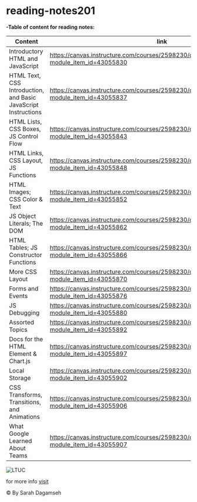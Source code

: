 # reading-notes201

**-Table of content for reading notes:**


|              Content                                            |           link                                                                                       |
|-----------------------------------------------------------------|------------------------------------------------------------------------------------------------------|
| Introductory HTML and JavaScript                                | https://canvas.instructure.com/courses/2598230/discussion_topics/10799082?module_item_id=43055830    |
| HTML Text, CSS Introduction, and Basic JavaScript Instructions  | https://canvas.instructure.com/courses/2598230/discussion_topics/10799069?module_item_id=43055837    |
| HTML Lists, CSS Boxes, JS Control Flow                          | https://canvas.instructure.com/courses/2598230/discussion_topics/10799070?module_item_id=43055843    |
| HTML Links, CSS Layout, JS Functions                            | https://canvas.instructure.com/courses/2598230/discussion_topics/10799071?module_item_id=43055848    |
| HTML Images; CSS Color & Text                                   | https://canvas.instructure.com/courses/2598230/discussion_topics/10799072?module_item_id=43055852    |
| JS Object Literals; The DOM                                     | https://canvas.instructure.com/courses/2598230/discussion_topics/10799073?module_item_id=43055862    |
| HTML Tables; JS Constructor Functions                           | https://canvas.instructure.com/courses/2598230/discussion_topics/10799074?module_item_id=43055866    |
| More CSS Layout                                                 | https://canvas.instructure.com/courses/2598230/discussion_topics/10799076?module_item_id=43055870    |
| Forms and Events                                                | https://canvas.instructure.com/courses/2598230/discussion_topics/10799075?module_item_id=43055876    |      
| JS Debugging                                                    | https://canvas.instructure.com/courses/2598230/discussion_topics/10799077?module_item_id=43055880    |
| Assorted Topics                                                 | https://canvas.instructure.com/courses/2598230/discussion_topics/10799078?module_item_id=43055892    |
| Docs for the HTML <canvas> Element & Chart.js                   | https://canvas.instructure.com/courses/2598230/discussion_topics/10799079?module_item_id=43055897    |
| Local Storage                                                   | https://canvas.instructure.com/courses/2598230/discussion_topics/10799080?module_item_id=43055902    |
| CSS Transforms, Transitions, and Animations                     | https://canvas.instructure.com/courses/2598230/discussion_topics/10799081?module_item_id=43055906    |
| What Google Learned About Teams                                 | https://canvas.instructure.com/courses/2598230/discussion_topics/10799084?module_item_id=43055907    |



![LTUC](https://encrypted-tbn0.gstatic.com/images?q=tbn:ANd9GcSEH-W-BZac_nI5131biOive6HNBOFkPv9N1g&usqp=CAU)

for more info [visit](https://canvas.instructure.com/courses/2598230)

&copy; By Sarah Dagamseh
